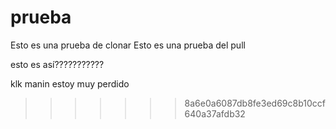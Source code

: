 # prueba
Esto es una prueba de clonar
Esto es una prueba del pull


esto es así???????????


klk manin estoy muy perdido
>>>>>>> 8a6e0a6087db8fe3ed69c8b10ccf640a37afdb32
